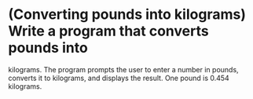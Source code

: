 # (Converting pounds into kilograms) Write a program that converts pounds into
kilograms. The program prompts the user to enter a number in pounds, converts it
to kilograms, and displays the result. One pound is 0.454 kilograms.
